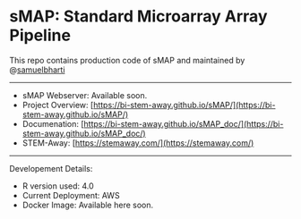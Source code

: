 # sMAP: Standard Microarray Array Pipeline
This repo contains production code of sMAP and maintained by @[samuelbharti](https://github.com/SamuelBharti)

---
- sMAP Webserver:  Available soon.
- Project Overview: [https://bi-stem-away.github.io/sMAP/](https://bi-stem-away.github.io/sMAP/)
- Documenation:     [https://bi-stem-away.github.io/sMAP_doc/](https://bi-stem-away.github.io/sMAP_doc/)
- STEM-Away:       [https://stemaway.com/](https://stemaway.com/)

---
Developement Details:

- R version used: 4.0
- Current Deployment: AWS
- Docker Image: Available here soon.
